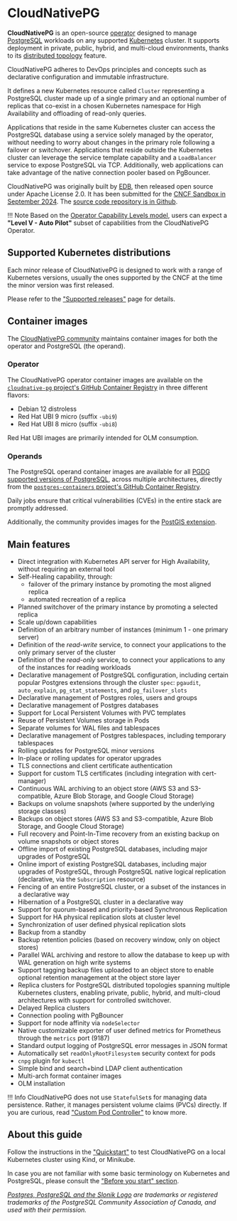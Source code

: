 # CloudNativePG

**CloudNativePG** is an open-source
[operator](https://kubernetes.io/docs/concepts/extend-kubernetes/operator/)
designed to manage [PostgreSQL](https://www.postgresql.org/) workloads on any
supported [Kubernetes](https://kubernetes.io) cluster. It supports deployment in
private, public, hybrid, and multi-cloud environments, thanks to
its [distributed topology](replica_cluster.md#distributed-topology)
feature.

CloudNativePG adheres to DevOps principles and concepts such as declarative
configuration and immutable infrastructure.

It defines a new Kubernetes resource called `Cluster` representing a PostgreSQL
cluster made up of a single primary and an optional number of replicas that co-exist
in a chosen Kubernetes namespace for High Availability and offloading of
read-only queries.

Applications that reside in the same Kubernetes cluster can access the
PostgreSQL database using a service solely managed by the operator, without
needing to worry about changes in the primary role following a failover or
switchover. Applications that reside outside the Kubernetes cluster can
leverage the service template capability and a `LoadBalancer` service to expose
PostgreSQL via TCP. Additionally, web applications can take advantage of the
native connection pooler based on PgBouncer.

CloudNativePG was originally built by [EDB](https://www.enterprisedb.com), then
released open source under Apache License 2.0.
It has been submitted for the [CNCF Sandbox in September 2024](https://github.com/cncf/sandbox/issues/128).
The [source code repository is in Github](https://github.com/cloudnative-pg/cloudnative-pg).

!!! Note
    Based on the [Operator Capability Levels model](operator_capability_levels.md),
    users can expect a **"Level V - Auto Pilot"** subset of capabilities from the
    CloudNativePG Operator.

## Supported Kubernetes distributions

Each minor release of CloudNativePG is designed to work with a range of
Kubernetes versions, usually the ones supported by the CNCF at the time the
minor version was first released.

Please refer to the ["Supported releases"](supported_releases.md) page for details.

## Container images

The [CloudNativePG community](https://github.com/cloudnative-pg) maintains
container images for both the operator and PostgreSQL (the operand).

### Operator

The CloudNativePG operator container images are available on the
[`cloudnative-pg` project's GitHub Container Registry](https://github.com/cloudnative-pg/cloudnative-pg/pkgs/container/cloudnative-pg)
in three different flavors:

- Debian 12 distroless
- Red Hat UBI 9 micro (suffix `-ubi9`)
- Red Hat UBI 8 micro (suffix `-ubi8`)

Red Hat UBI images are primarily intended for OLM consumption.

### Operands

The PostgreSQL operand container images are available for all
[PGDG supported versions of PostgreSQL](https://www.postgresql.org/),
across multiple architectures, directly from the
[`postgres-containers` project's GitHub Container Registry](https://github.com/cloudnative-pg/postgres-containers/pkgs/container/postgresql).

Daily jobs ensure that critical vulnerabilities (CVEs) in the entire stack are
promptly addressed.

Additionally, the community provides images for the [PostGIS extension](postgis.md).

## Main features

* Direct integration with Kubernetes API server for High Availability,
  without requiring an external tool
* Self-Healing capability, through:
    * failover of the primary instance by promoting the most aligned replica
    * automated recreation of a replica
* Planned switchover of the primary instance by promoting a selected replica
* Scale up/down capabilities
* Definition of an arbitrary number of instances (minimum 1 - one primary server)
* Definition of the *read-write* service, to connect your applications to the only primary server of the cluster
* Definition of the *read-only* service, to connect your applications to any of the instances for reading workloads
* Declarative management of PostgreSQL configuration, including certain popular
  Postgres extensions through the cluster `spec`: `pgaudit`, `auto_explain`,
  `pg_stat_statements`, and `pg_failover_slots`
* Declarative management of Postgres roles, users and groups
* Declarative management of Postgres databases
* Support for Local Persistent Volumes with PVC templates
* Reuse of Persistent Volumes storage in Pods
* Separate volumes for WAL files and tablespaces
* Declarative management of Postgres tablespaces, including temporary tablespaces
* Rolling updates for PostgreSQL minor versions
* In-place or rolling updates for operator upgrades
* TLS connections and client certificate authentication
* Support for custom TLS certificates (including integration with cert-manager)
* Continuous WAL archiving to an object store (AWS S3 and S3-compatible, Azure
  Blob Storage, and Google Cloud Storage)
* Backups on volume snapshots (where supported by the underlying storage classes)
* Backups on object stores (AWS S3 and S3-compatible, Azure Blob Storage, and Google Cloud Storage)
* Full recovery and Point-In-Time recovery from an existing backup on volume snapshots or object stores
* Offline import of existing PostgreSQL databases, including major upgrades of PostgreSQL
* Online import of existing PostgreSQL databases, including major upgrades of
  PostgreSQL, through PostgreSQL native logical replication (declarative, via
  the `Subscription` resource)
* Fencing of an entire PostgreSQL cluster, or a subset of the instances in a declarative way
* Hibernation of a PostgreSQL cluster in a declarative way
* Support for quorum-based and priority-based Synchronous Replication
* Support for HA physical replication slots at cluster level
* Synchronization of user defined physical replication slots
* Backup from a standby
* Backup retention policies (based on recovery window, only on object stores)
* Parallel WAL archiving and restore to allow the database to keep up with WAL
  generation on high write systems
* Support tagging backup files uploaded to an object store to enable optional
  retention management at the object store layer
* Replica clusters for PostgreSQL distributed topologies spanning multiple
  Kubernetes clusters, enabling private, public, hybrid, and multi-cloud
  architectures with support for controlled switchover.
* Delayed Replica clusters
* Connection pooling with PgBouncer
* Support for node affinity via `nodeSelector`
* Native customizable exporter of user defined metrics for Prometheus through the `metrics` port (9187)
* Standard output logging of PostgreSQL error messages in JSON format
* Automatically set `readOnlyRootFilesystem` security context for pods
* `cnpg` plugin for `kubectl`
* Simple bind and search+bind LDAP client authentication
* Multi-arch format container images
* OLM installation

!!! Info
    CloudNativePG does not use `StatefulSet`s for managing data persistence.
    Rather, it manages persistent volume claims (PVCs) directly. If you are
    curious, read ["Custom Pod Controller"](controller.md) to know more.

## About this guide

Follow the instructions in the ["Quickstart"](quickstart.md) to test CloudNativePG
on a local Kubernetes cluster using Kind, or Minikube.

In case you are not familiar with some basic terminology on Kubernetes and PostgreSQL,
please consult the ["Before you start" section](before_you_start.md).

*[Postgres, PostgreSQL and the Slonik Logo](https://www.postgresql.org/about/policies/trademarks/)
are trademarks or registered trademarks of the PostgreSQL Community Association
of Canada, and used with their permission.*
